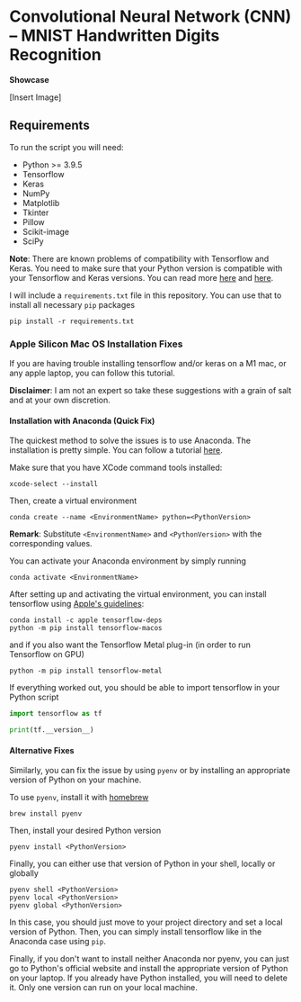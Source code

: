 # Convolutional Neural Network (CNN) – MNIST Handwritten Digits Recognition

**Showcase**

[Insert Image]

## Requirements

To run the script you will need:
- Python >= 3.9.5
- Tensorflow
- Keras
- NumPy
- Matplotlib
- Tkinter
- Pillow
- Scikit-image
- SciPy

**Note**: There are known problems of compatibility with Tensorflow and Keras. You need to make sure that your Python version is compatible with your Tensorflow and Keras versions. You can read more [here](https://keras.io/about) and [here](https://www.tensorflow.org/install).

I will include a `requirements.txt` file in this repository. You can use that to install all necessary `pip` packages

```
pip install -r requirements.txt
```

### Apple Silicon Mac OS Installation Fixes

If you are having trouble installing tensorflow and/or keras on a M1 mac, or any apple laptop, you can follow this tutorial.

**Disclaimer**: I am not an expert so take these suggestions with a grain of salt and at your own discretion.

#### Installation with Anaconda (Quick Fix)

The quickest method to solve the issues is to use Anaconda. The installation is pretty simple. You can follow a tutorial [here](https://www.anaconda.com/).

Make sure that you have XCode command tools installed:

```
xcode-select --install
```

Then, create a virtual environment

```
conda create --name <EnvironmentName> python=<PythonVersion>
```

**Remark**: Substitute `<EnvironmentName>` and `<PythonVersion>` with the corresponding values.

You can activate your Anaconda environment by simply running

```
conda activate <EnvironmentName>
```

After setting up and activating the virtual environment, you can install tensorflow using [Apple's guidelines](https://developer.apple.com/metal/tensorflow-plugin/):

```
conda install -c apple tensorflow-deps
python -m pip install tensorflow-macos
```

and if you also want the Tensorflow Metal plug-in (in order to run Tensorflow on GPU) 

```
python -m pip install tensorflow-metal
```

If everything worked out, you should be able to import tensorflow in your Python script

```python
import tensorflow as tf

print(tf.__version__)
```

#### Alternative Fixes

Similarly, you can fix the issue by using `pyenv` or by installing an appropriate version of Python on your machine.

To use `pyenv`, install it with [homebrew](https://brew.sh/)

```
brew install pyenv
```

Then, install your desired Python version

```
pyenv install <PythonVersion>
```

Finally, you can either use that version of Python in your shell, locally or globally

```
pyenv shell <PythonVersion>
pyenv local <PythonVersion>
pyenv global <PythonVersion>
```

In this case, you should just move to your project directory and set a local version of Python. Then, you can simply install tensorflow like in the Anaconda case using `pip`.

Finally, if you don't want to install neither Anaconda nor pyenv, you can just go to Python's official website and install the appropriate version of Python on your laptop. If you already have Python installed, you will need to delete it. Only one version can run on your local machine.

